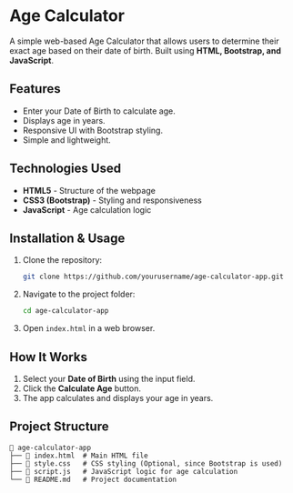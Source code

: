 # Age Calculator

A simple web-based Age Calculator that allows users to determine their exact age based on their date of birth. Built using **HTML, Bootstrap, and JavaScript**.

## Features
- Enter your Date of Birth to calculate age.
- Displays age in years.
- Responsive UI with Bootstrap styling.
- Simple and lightweight.

## Technologies Used
- **HTML5** - Structure of the webpage
- **CSS3 (Bootstrap)** - Styling and responsiveness
- **JavaScript** - Age calculation logic

## Installation & Usage
1. Clone the repository:
   ```sh
   git clone https://github.com/yourusername/age-calculator-app.git
   ```
2. Navigate to the project folder:
   ```sh
   cd age-calculator-app
   ```
3. Open `index.html` in a web browser.

## How It Works
1. Select your **Date of Birth** using the input field.
2. Click the **Calculate Age** button.
3. The app calculates and displays your age in years.

## Project Structure
```
📂 age-calculator-app
├── 📄 index.html  # Main HTML file
├── 📄 style.css   # CSS styling (Optional, since Bootstrap is used)
├── 📄 script.js   # JavaScript logic for age calculation
└── 📄 README.md   # Project documentation
```

